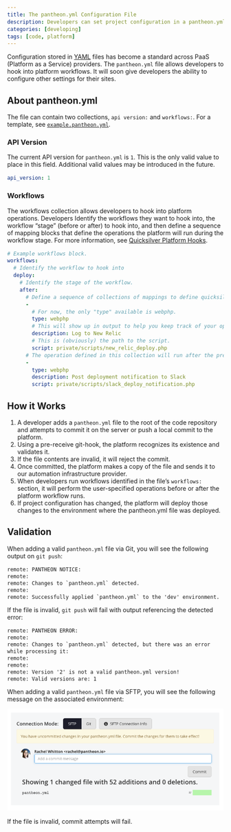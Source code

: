 ```yaml
---
title: The pantheon.yml Configuration File
description: Developers can set project configuration in a pantheon.yml file stored in the root of their code repository.  
categories: [developing]
tags: [code, platform]
---
```


Configuration stored in [YAML](https://en.wikipedia.org/wiki/YAML) files has become a standard across PaaS (Platform as a Service) providers. The `pantheon.yml` file allows developers to hook into platform workflows. It will soon give developers the ability to configure other settings for their sites.

## About pantheon.yml
The file can contain two collections, `api version:` and `workflows:`. For a template, see [`example.pantheon.yml`](https://github.com/pantheon-systems/quicksilver-examples/blob/master/example.pantheon.yml).   

### API Version
The current API version for `pantheon.yml` is `1`. This is the only valid value to place in this field. Additional valid values may be introduced in the future.
```yaml
api_version: 1
```
### Workflows
The workflows collection allows developers to hook into platform operations. Developers Identify the workflows they want to hook into, the workflow “stage” (before or after) to hook into, and then define a sequence of mapping blocks that define the operations the platform will run during the workflow stage. For more information, see [Quicksilver Platform Hooks](/docs/quicksilver/).


```yaml
# Example workflows block.
workflows:
  # Identify the workflow to hook into
  deploy:
    # Identify the stage of the workflow.
    after:
      # Define a sequence of collections of mappings to define quicksilver operations.
      -
        # For now, the only "type" available is webphp.
        type: webphp
        # This will show up in output to help you keep track of your operations.
        description: Log to New Relic
        # This is (obviously) the path to the script.
        script: private/scripts/new_relic_deploy.php
      # The operation defined in this collection will run after the previous operation
      -
        type: webphp
        description: Post deployment notification to Slack
        script: private/scripts/slack_deploy_notification.php
```
## How it Works

1. A developer adds a `pantheon.yml` file to the root of the code repository and attempts to commit it on the server or push a local commit to the platform.
2. Using a pre-receive git-hook, the platform recognizes its existence and validates it.
3. If the file contents are invalid, it will reject the commit.
4. Once committed, the platform makes a copy of the file and sends it to our automation infrastructure provider.
5. When developers run workflows identified in the file’s `workflows:` section, it will perform the user-specified operations before or after the platform workflow runs.
6. If project configuration has changed, the platform will deploy those changes to the environment where the pantheon.yml file was deployed.

## Validation
When adding a valid `pantheon.yml` file via Git, you will see the following output on `git push`:
```
remote: PANTHEON NOTICE:
remote:
remote: Changes to `pantheon.yml` detected.
remote:
remote: Successfully applied `pantheon.yml` to the 'dev' environment.
```
If the file is invalid, `git push` will fail with output referencing the detected error:
```
remote: PANTHEON ERROR:
remote:
remote: Changes to `pantheon.yml` detected, but there was an error while processing it:
remote:
remote:
remote: Version '2' is not a valid pantheon.yml version!
remote: Valid versions are: 1
```

When adding a valid `pantheon.yml` file via SFTP, you will see the following message on the associated environment:

![uncommitted changes to pantheon.yml](/source/docs/assets/images/uncommitted-pantheon-yml.png)

If the file is invalid, commit attempts will fail.
